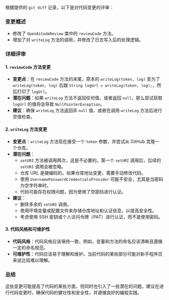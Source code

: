 根据提供的 `git diff` 记录，以下是对代码变更的评审：

### 变更概述
- 修改了 `OpenAiCodeReview` 类中的 `reviewCode` 方法。
- 增加了对 `writeLog` 方法的调用，并修改了日志写入后的处理逻辑。

### 详细评审

#### 1. `reviewCode` 方法变更
- **变更点**：在 `reviewCode` 方法的末尾，原本的 `writeLog(token, log)` 变为了 `writeLog(token, log)` 后跟 `String logUrl = writeLog(token, log);`，然后打印了 `logUrl`。
- **潜在问题**：如果 `writeLog` 方法不返回任何值，或者返回 `null`，那么尝试获取 `logUrl` 的值将会导致 `NullPointerException`。
- **建议**：确保 `writeLog` 方法返回非 `null` 值，或者在调用 `writeLog` 方法后进行空值检查。

#### 2. `writeLog` 方法变更
- **变更点**：`writeLog` 方法现在接受一个 `token` 参数，并尝试从 GitHub 克隆一个仓库。
- **潜在问题**：
  - `setURI` 方法被调用两次，这是不必要的。第一个 `setURI` 调用后，后续的 `setURI` 调用会被忽略。
  - 仓库 URL 是硬编码的，如果仓库地址变更，需要手动修改代码。
  - 使用 `UsernamePasswordCredentialsProvider` 可能不安全，尤其是当密码为空字符串时。
  - 代码可能存在权限问题，因为使用了空密码进行认证。
- **建议**：
  - 删除多余的 `setURI` 调用。
  - 使用环境变量或配置文件来存储仓库地址和认证信息，以提高安全性。
  - 考虑使用 SSH 密钥或个人访问令牌（PAT）进行认证，而不是使用密码。

#### 3. 代码风格和可维护性
- **代码风格**：代码风格应该保持一致，例如，变量和方法的命名应该清晰且遵循一定的命名规范。
- **可维护性**：代码应该易于理解和维护。当前代码的某些部分可能对新手程序员来说比较难以理解。

### 总结
这些变更可能提高了代码的某些方面，但同时也引入了一些潜在的问题。建议在进行代码变更时，确保代码的健壮性和安全性，并遵循良好的编程实践。